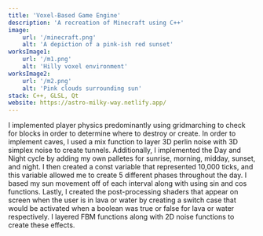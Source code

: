 ```yaml
---
title: 'Voxel-Based Game Engine'
description: 'A recreation of Minecraft using C++'
image:
    url: '/minecraft.png'
    alt: 'A depiction of a pink-ish red sunset'
worksImage1:
    url: '/m1.png'
    alt: 'Hilly voxel environment'
worksImage2:
    url: '/m2.png'
    alt: 'Pink clouds surrounding sun'
stack: C++, GLSL, Qt
website: https://astro-milky-way.netlify.app/
---
```


I implemented player physics predominantly using gridmarching to check for blocks in order to determine where to destroy or create. In order to implement caves, I used a mix function to layer 3D perlin noise with 3D simplex noise to create tunnels. Additionally,  I implemented the Day and Night cycle by adding my own palletes for sunrise, morning, midday, sunset, and night. I then created a const variable that represented 10,000 ticks, and this variable allowed me to create 5 different phases throughout the day. I based my sun movement off of each interval along with using sin and cos functions. Lastly, I created the post-processing shaders that appear on screen when the user is in lava or water by creating a switch case that would be activated when a boolean was true or false for lava or water respectively. I layered FBM functions along with 2D noise functions to create these effects. 